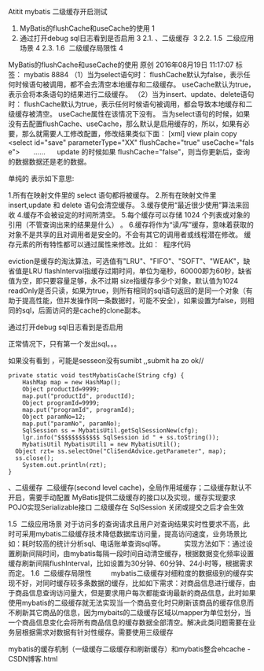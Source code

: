 Atitit mybatis 二级缓存开启测试  


1. MyBatis的flushCache和useCache的使用	1
2. 通过打开debug sql日志看到是否启用	3
2.1. 、二级缓存 	3
2.2. 1.5  二级应用场景	4
2.3. 1.6  二级缓存局限性	4

MyBatis的flushCache和useCache的使用
原创 2016年08月19日 11:17:07
标签：
mybatis
8884
（1）当为select语句时：
flushCache默认为false，表示任何时候语句被调用，都不会去清空本地缓存和二级缓存。
useCache默认为true，表示会将本条语句的结果进行二级缓存。
（2）当为insert、update、delete语句时：
flushCache默认为true，表示任何时候语句被调用，都会导致本地缓存和二级缓存被清空。
useCache属性在该情况下没有。
当为select语句的时候，如果没有去配置flushCache、useCache，那么默认是启用缓存的，所以，如果有必要，那么就需要人工修改配置，修改结果类似下面：
[xml] view plain copy
<select id="save" parameterType="XX" flushCache="true" useCache="false">  
    ……  
</select>  
update 的时候如果 flushCache="false"，则当你更新后，查询的数据数据还是老的数据。


单纯的 <cache /> 表示如下意思:

1.所有在映射文件里的 select 语句都将被缓存。
2.所有在映射文件里 insert,update 和 delete 语句会清空缓存。
3.缓存使用“最近很少使用”算法来回收
4.缓存不会被设定的时间所清空。
5.每个缓存可以存储 1024 个列表或对象的引用（不管查询出来的结果是什么） 。
6.缓存将作为“读/写”缓存，意味着获取的对象不是共享的且对调用者是安全的。不会有其它的调用者或线程潜在修改。
缓存元素的所有特性都可以通过属性来修改。比如：
 程序代码

<cache eviction="FIFO" flushInterval="60000" size="512" readOnly="true" />

eviction是缓存的淘汰算法，可选值有"LRU"、"FIFO"、"SOFT"、"WEAK"，缺省值是LRU
flashInterval指缓存过期时间，单位为毫秒，60000即为60秒，缺省值为空，即只要容量足够，永不过期
size指缓存多少个对象，默认值为1024
readOnly是否只读，如果为true，则所有相同的sql语句返回的是同一个对象（有助于提高性能，但并发操作同一条数据时，可能不安全），如果设置为false，则相同的sql，后面访问的是cache的clone副本。

通过打开debug sql日志看到是否启用

正常情况下，只有第一个发出sql。。。


如果没有看到 ，可能是sesseon没有sumibt ,,submit ha zo ok//


	private static void testMybatisCache(String cfg) {
		HashMap map = new HashMap();
		Object productId=9999;
		map.put("productId", productId);
		Object programId=9999;
		map.put("programId", programId);
		Object paramNo=12;
		map.put("paramNo", paramNo);
		SqlSession ss = MybatisUtil.getSqlSessionNew(cfg);
		lgr.info("$$$$$$$$$$$$ SqlSession id " + ss.toString());
		MybatisUtil MybatisUtil1 = new MybatisUtil();
	  Object rzt= ss.selectOne("CliSendAdvice.getParameter", map);
	  ss.close();
	    System.out.println(rzt);
	}


、二级缓存 
二级缓存(second level cache)，全局作用域缓存；二级缓存默认不开启，需要手动配置
MyBatis提供二级缓存的接口以及实现，缓存实现要求 POJO实现Serializable接口
二级缓存在 SqlSession 关闭或提交之后才会生效


1.5  二级应用场景
对于访问多的查询请求且用户对查询结果实时性要求不高，此时可采用mybatis二级缓存技术降低数据库访问量，提高访问速度，业务场景比如：耗时较高的统计分析sql、电话账单查询sql等。
         实现方法如下：通过设置刷新间隔时间，由mybatis每隔一段时间自动清空缓存，根据数据变化频率设置缓存刷新间隔flushInterval，比如设置为30分钟、60分钟、24小时等，根据需求而定。
1.6  二级缓存局限性
         mybatis二级缓存对细粒度的数据级别的缓存实现不好，对同时缓存较多条数据的缓存，比如如下需求：对商品信息进行缓存，由于商品信息查询访问量大，但是要求用户每次都能查询最新的商品信息，此时如果使用mybatis的二级缓存就无法实现当一个商品变化时只刷新该商品的缓存信息而不刷新其它商品的信息，因为mybaits的二级缓存区域以mapper为单位划分，当一个商品信息变化会将所有商品信息的缓存数据全部清空。解决此类问题需要在业务层根据需求对数据有针对性缓存。需要使用三级缓存



mybatis的缓存机制（一级缓存二级缓存和刷新缓存）和mybatis整合ehcache - CSDN博客.html
